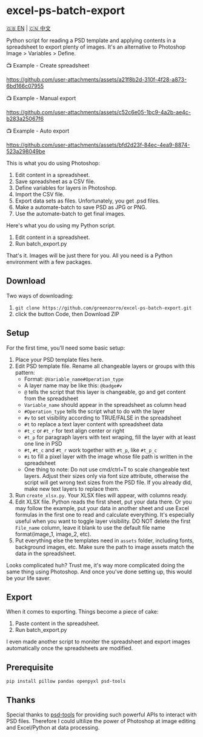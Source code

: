 # excel-ps-batch-export

[🇬🇧 EN](https://github.com/greenzorro/excel-ps-batch-export/blob/main/README.md) | [🇨🇳 中文](https://github.com/greenzorro/excel-ps-batch-export/blob/main/README_ZH_CN.md)

Python script for reading a PSD template and applying contents in a spreadsheet to export plenty of images. It's an alternative to Photoshop Image > Variables > Define.

📺 Example - Create spreadsheet

https://github.com/user-attachments/assets/a21f8b2d-310f-4f28-a873-6bd166c07955

📺 Example - Manual export

https://github.com/user-attachments/assets/c52c6e05-1bc9-4a2b-ae4c-b283a25067f6

📺 Example - Auto export

https://github.com/user-attachments/assets/bfd2d23f-84ec-4ea9-8874-523a298049be

This is what you do using Photoshop:

1. Edit content in a spreadsheet.
2. Save spreadsheet as a CSV file.
3. Define variables for layers in Photoshop.
4. Import the CSV file.
5. Export data sets as files. Unfortunately, you get .psd files.
6. Make a automate-batch to save PSD as JPG or PNG.
7. Use the automate-batch to get final images.

Here's what you do using my Python script.

1. Edit content in a spreadsheet.
2. Run batch_export.py

That's it. Images will be just there for you. All you need is a Python environment with a few packages.

## Download

Two ways of downloading:

1. `git clone https://github.com/greenzorro/excel-ps-batch-export.git`
2. click the button Code, then Download ZIP

## Setup

For the first time, you'll need some basic setup:

1. Place your PSD template files here.
2. Edit PSD template file. Rename all changeable layers or groups with this pattern:
    - Format: `@Variable_name#Operation_type`
    - A layer name may be like this: `@badge#v`
    - `@` tells the script that this layer is changeable, go and get content from the spreadsheet
    - `Variable_name` should appear in the spreadsheet as column head
    - `#Operation_type` tells the script what to do with the layer
    - `#v` to set visibility according to TRUE/FALSE in the spreadsheet
    - `#t` to replace a text layer content with spreadsheet data
    - `#t_c` or `#t_r` for text align center or right
    - `#t_p` for paragraph layers with text wraping, fill the layer with at least one line in PSD
    - `#t`, `#t_c` and `#t_r` work together with `#t_p`, like `#t_p_c`
    - `#i` to fill a pixel layer with the image whose file path is written in the spreadsheet
    - One thing to note: Do not use cmd/ctrl+T to scale changeable text layers. Adjust their sizes only via font size attribute, otherwise the script will get wrong text sizes from the PSD file. If you already did, make new text layers to replace them.
3. Run `create_xlsx.py`. Your XLSX files will appear, with columns ready.
4. Edit XLSX file. Python reads the first sheet, put your data there. Or you may follow the example, put your data in another sheet and use Excel formulas in the first one to read and calculate everything. It's especially useful when you want to toggle layer visibility. DO NOT delete the first `File_name` column, leave it blank to use the default file name format(image_1, image_2, etc).
5. Put everything else the templates need in `assets` folder, including fonts, background images, etc. Make sure the path to image assets match the data in the spreadsheet.

Looks complicated huh? Trust me, it's way more complicated doing the same thing using Photoshop. And once you've done setting up, this would be your life saver.

## Export

When it comes to exporting. Things become a piece of cake:

1. Paste content in the spreadsheet.
2. Run batch_export.py

I even made another script to moniter the spreadsheet and export images automatically once the spreadsheets are modified.

## Prerequisite

```
pip install pillow pandas openpyxl psd-tools
```

## Thanks

Special thanks to [psd-tools](https://github.com/psd-tools/psd-tools) for providing such powerful APIs to interact with PSD files. Therefore I could ultilize the power of Photoshop at image editing and Excel/Python at data processing.
